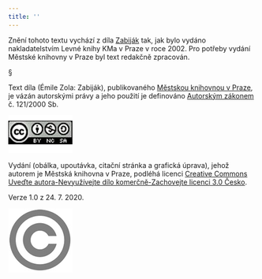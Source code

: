 ```yaml
---
title: ''
---
```


Znění tohoto textu vychází z díla [Zabiják](https://search.mlp.cz/cz/titul/zabijak/2350303/#/) tak, jak bylo vydáno nakladatelstvím Levné knihy KMa v Praze v roce 2002. Pro potřeby vydání Městské knihovny v Praze byl text redakčně zpracován.

§

Text díla (Émile Zola: Zabiják), publikovaného [Městskou knihovnou v Praze](https://www.mlp.cz/cz/), je vázán autorskými právy a jeho použití je definováno [Autorským zákonem](https://www.mkcr.cz/predpisy-zakonu-709.html) č. 121/2000 Sb.

[![image001.jpg](./resources/image001_fmt.jpeg)](https://creativecommons.org/licenses/by-nc-sa/3.0/cz/)

Vydání (obálka, upoutávka, citační stránka a grafická úprava), jehož autorem je Městská knihovna v Praze, podléhá licenci [Creative Commons Uveďte autora-Nevyužívejte dílo komerčně-Zachovejte licenci 3.0 Česko](https://creativecommons.org/licenses/by-nc-sa/3.0/cz/).

Verze 1.0 z 24. 7. 2020.

![image002.jpg](./resources/image002_fmt.jpeg)
